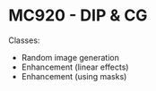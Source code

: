 # MC920 - DIP &amp; CG

Classes:
* Random image generation
* Enhancement (linear effects)
* Enhancement (using masks)
